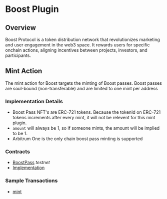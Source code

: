 # Boost Plugin

## Overview
Boost Protocol is a token distribution network that revolutionizes marketing and user engagement in the web3 space. It rewards users for specific onchain actions, aligning incentives between projects, investors, and participants.

## Mint Action

The mint action for Boost targets the minting of Boost passes. Boost passes are soul-bound (non-transferable) and are limited to one mint per address

### Implementation Details

- Boost Pass NFT's are ERC-721 tokens. Because the tokenId on ERC-721 tokens increments after every mint, it will not be relevent for this mint plugin.
- `amount` will always be 1, so if someone mints, the amount will be implied to be 1.
- Arbitrum One is the only chain boost pass minting is supported

### Contracts
- [BoostPass](https://sepolia.etherscan.io/token/0x9a618d6302f27cdbb97206ce269a31c1f7da3913) *testnet*
- [Implementation](https://sepolia.etherscan.io/address/0x831c90d85c029208b18f74664ca6136573a47e9e#code)

### Sample Transactions
- [mint](https://sepolia.etherscan.io/tx/0x3358d3f4b241be3e1c714d478a722885611f644c538d3b607fb45ba4e4f7aa1c)

